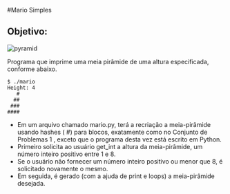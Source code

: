 #Mario Simples

## Objetivo:

![pyramid](https://user-images.githubusercontent.com/98659450/194735068-d86ac924-7187-4842-b46d-ed7a9c371313.png)

Programa que imprime uma meia pirâmide de uma altura especificada, conforme abaixo.

	$ ./mario
	Height: 4
	   #
	  ##
	 ###
	####

 * Em um arquivo chamado mario.py, terá a recriação a meia-pirâmide usando hashes ( #) para blocos, exatamente como no Conjunto de Problemas 1 , exceto que o programa desta vez está escrito em Python.
 * Primeiro solicita ao usuário get_int a altura da meia-pirâmide, um número inteiro positivo entre 1 e 8.
 * Se o usuário não fornecer um número inteiro positivo ou menor que 8, é solicitado novamente o mesmo.
 * Em seguida, é gerado (com a ajuda de print e loops) a meia-pirâmide desejada.